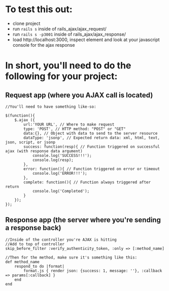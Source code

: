 # To test this out:
- clone project
- run `rails s` inside of rails_ajax/ajax_request/
- run `rails s -p3001` inside of rails_ajax/ajax_response/
- load http://localhost:3000, inspect element and look at your javascript console for the ajax response

# In short, you'll need to do the following for your project:
## Request app (where you AJAX call is located)

    //You'll need to have something like-so:
    
    $(function(){
        $.ajax ({
            url:'YOUR URL', // Where to make request
            type: 'POST', // HTTP method: "POST" or "GET"
            data:{}, // Object with data to send to the server resource
            dataType: 'jsonp', // Expected return data: xml, html, text, json, script, or jsonp
            success: function(resp){ // Function triggered on successful ajax (with response data argument)
                console.log('SUCCESS!!!');
                console.log(resp);
            },
            error: function(){ // Function triggered on error or timeout
                console.log('ERROR!!!');
            },
            complete: function(){ // Function always triggered after return
                console.log('Completed');
            }
        });
    });


## Response app (the server where you're sending a response back)

    //Inside of the controller you're AJAX is hitting
    //Add to top of controller
    skip_before_filter :verify_authenticity_token, :only => [:method_name]
    
    //Then for the method, make sure it's something like this:
    def method_name
        respond_to do |format|
            format.js { render json: {success: 1, message: ''}, :callback => params[:callback] }
        end
    end

